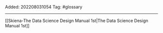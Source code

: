 Added: 202208031054
Tag: #glossary


___
[[Skiena-The Data Science  Design Manual 1st|The Data Science Design Manual 1st]]